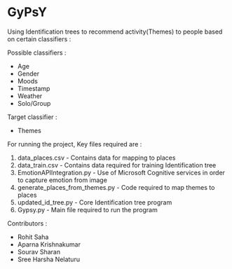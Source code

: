 # GyPsY
Using Identification trees to recommend activity(Themes) to people based on certain classifiers : 
 
Possible classifiers : 
<ul>
<li> Age
<li> Gender
<li> Moods
<li> Timestamp
<li> Weather
<li> Solo/Group
</ul>

Target classifier :
<ul>
<li> Themes
</ul>

For running the project,
Key files required are :
<ol>
<li> data_places.csv - Contains data for mapping to places
<li> data_train.csv - Contains data required for training Identification tree
<li> EmotionAPIIntegration.py - Use of Microsoft Cognitive services in order to capture emotion from image
<li> generate_places_from_themes.py - Code required to map themes to places
<li> updated_id_tree.py - Core Identification tree program
<li> Gypsy.py - Main file required to run the program
</ol>

Contributors :
<ul>
<li>Rohit Saha
<li>Aparna Krishnakumar
<li>Sourav Sharan
<li>Sree Harsha Nelaturu
